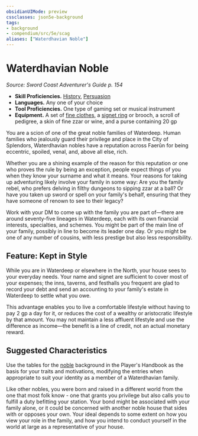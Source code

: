 ```yaml
---
obsidianUIMode: preview
cssclasses: json5e-background
tags:
- background
- compendium/src/5e/scag
aliases: ["Waterdhavian Noble"]
---
```

# Waterdhavian Noble
*Source: Sword Coast Adventurer's Guide p. 154*  

- **Skill Proficiencies.** [History](/compendium/rules/skills.md#History), [Persuasion](/compendium/rules/skills.md#Persuasion)  
- **Languages.** Any one of your choice  
- **Tool Proficiencies.** One type of gaming set or musical instrument  
- **Equipment.** A set of [fine clothes](/compendium/items/fine-clothes.md), a [signet ring](/compendium/items/signet-ring.md) or brooch, a scroll of pedigree, a skin of fine zzar or wine, and a purse containing 20 gp  

You are a scion of one of the great noble families of Waterdeep. Human families who jealously guard their privilege and place in the City of Splendors, Waterdhavian nobles have a reputation across Faerûn for being eccentric, spoiled, venal, and, above all else, rich.

Whether you are a shining example of the reason for this reputation or one who proves the rule by being an exception, people expect things of you when they know your surname and what it means. Your reasons for taking up adventuring likely involve your family in some way: Are you the family rebel, who prefers delving in filthy dungeons to sipping zzar at a ball? Or have you taken up sword or spell on your family's behalf, ensuring that they have someone of renown to see to their legacy?

Work with your DM to come up with the family you are part of—there are around seventy-five lineages in Waterdeep, each with its own financial interests, specialties, and schemes. You might be part of the main line of your family, possibly in line to become its leader one day. Or you might be one of any number of cousins, with less prestige but also less responsibility.

## Feature: Kept in Style

While you are in Waterdeep or elsewhere in the North, your house sees to your everyday needs. Your name and signet are sufficient to cover most of your expenses; the inns, taverns, and festhalls you frequent are glad to record your debt and send an accounting to your family's estate in Waterdeep to settle what you owe.

This advantage enables you to live a comfortable lifestyle without having to pay 2 gp a day for it, or reduces the cost of a wealthy or aristocratic lifestyle by that amount. You may not maintain a less affluent lifestyle and use the difference as income—the benefit is a line of credit, not an actual monetary reward.

## Suggested Characteristics

Use the tables for the [noble](/compendium/backgrounds/noble.md) background in the Player's Handbook as the basis for your traits and motivations, modifying the entries when appropriate to suit your identity as a member of a Waterdhavian family.

Like other nobles, you were born and raised in a different world from the one that most folk know - one that grants you privilege but also calls you to fulfill a duty befitting your station. Your bond might be associated with your family alone, or it could be concerned with another noble house that sides with or opposes your own. Your ideal depends to some extent on how you view your role in the family, and how you intend to conduct yourself in the world at large as a representative of your house.